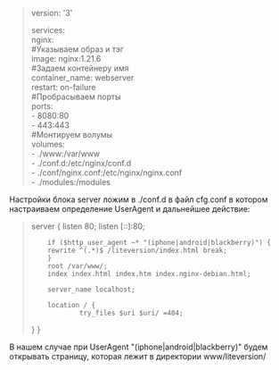 <blockquote> 
version: '3'</br>

services:</br>
  nginx:</br>
    #Указываем образ и тэг</br>
    image: nginx:1.21.6</br>
    #Задаем контейнеру имя</br>
    container_name: webserver</br>
    restart: on-failure</br>
    #Пробрасываем порты</br>
    ports:</br>
      - 8080:80</br>
      - 443:443</br>
    #Монтируем волумы</br>
    volumes:</br>
     - ./www:/var/www</br>
     - ./conf.d:/etc/nginx/conf.d</br>
     - ./conf/nginx.conf:/etc/nginx/nginx.conf</br>
     - ./modules:/modules</br>
     
</blockquote> 



<p>Настройки блока server ложим в ./conf.d в файл cfg.conf в котором настраиваем определение UserAgent и дальнейшее действие:

<blockquote>

server {
        listen 80;
        listen [::]:80;

        if ($http_user_agent ~* "(iphone|android|blackberry)") {
        rewrite ^(.*)$ /liteversion/index.html break;
        }
        root /var/www/;
        index index.html index.htm index.nginx-debian.html;

        server_name localhost;

        location / {
                try_files $uri $uri/ =404;

}
}
  
</blockquote>

<p>В нашем случае при  UserAgent "(iphone|android|blackberry)" будем открывать страницу, которая лежит в директории www/liteversion/

